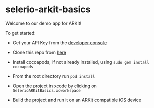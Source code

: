 
# selerio-arkit-basics



Welcome to our demo app for ARKit!



To get started:



- Get your API Key from the [developer console](https://console.selerio.io/dashboard)

- Clone this repo from [here](https://github.com/selerio/selerio-arkit-basics.git)

- Install cocoapods, if not already installed, using `sudo gem install cocoapods`

- From the root directory run `pod install` 

- Open the project in xcode by clicking on `SelerioARKitBasics.xcworkspace`

- Build the project and run it on an ARKit compatible iOS device

